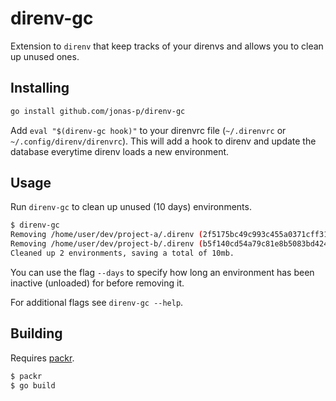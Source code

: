 # direnv-gc

Extension to `direnv` that keep tracks of your direnvs and allows you to clean up unused ones.

## Installing
```bash
go install github.com/jonas-p/direnv-gc
```

Add `eval "$(direnv-gc hook)"` to your direnvrc file (`~/.direnvrc` or `~/.config/direnv/direnvrc`). This
will add a hook to direnv and update the database everytime direnv loads a new environment.

## Usage
Run `direnv-gc` to clean up unused (10 days) environments.

```bash
$ direnv-gc
Removing /home/user/dev/project-a/.direnv (2f5175bc49c993c455a0371cff31797c41e5d350f2b549478367a9dd86941a31)
Removing /home/user/dev/project-b/.direnv (b5f140cd54a79c81e8b5083bd4245efe5d9dc7ff3df34cfd980ebb76e222b982)
Cleaned up 2 environments, saving a total of 10mb.
```

You can use the flag `--days` to specify how long an environment has been inactive (unloaded) for before
removing it.

For additional flags see `direnv-gc --help`.

## Building
Requires [packr](https://github.com/gobuffalo/packr).

```bash
$ packr
$ go build
```

